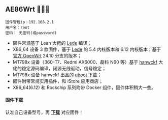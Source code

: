 ## AE86Wrt 🎉🎉🎉

```
固件管理ip：192.168.2.1  
用户名：root
密码： 无密码(或password)
```
* 固件常规基于 Lean 大佬的 [Lede](https://github.com/coolsnowwolf/lede) 编译；
* X86_64 设备 3 款固件，基于 [Lede](https://github.com/coolsnowwolf/lede) 的 5.4 内核版本和 6.12 内核版本；基于 [官方 OpenWrt](https://github.com/openwrt/openwrt) 24.10 分支的版本；
* MT798x 设备（360-T7、Redmi AX6000、磊科 N60 等）基于 [hanwckf](https://github.com/hanwckf/immortalwrt-mt798x) 大佬的稳定源码编译，闭源无线驱动，信号稳定；
* MT798x 设备 hanwckf 出品的 [uboot 下载](https://github.com/hanwckf/bl-mt798x/releases)；
* 固件附带常规实用插件，和 iStore 应用商店；
* X86_64(6.12) 和 Rockchip 系列附带 Docker 组件，固件体积稍大一些。

#### 固件下载

认准自己设备型号，再 **[下载](https://github.com/xiangfeidexiaohuo/AE86Wrt/releases)** 对应固件！


